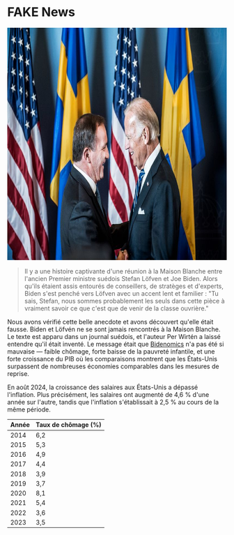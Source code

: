 # FAKE News

<img src="bidenlofven.jpg" id="selectedimage" class="img-fluid mb-2 d-block" width="800" height="533" alt="Joe Biden rencontrant le Premier ministre suédois Stefan Löfvén" />

<blockquote>
Il y a une histoire captivante d'une réunion à la Maison Blanche entre l'ancien Premier ministre suédois Stefan Löfven et Joe Biden. Alors qu'ils étaient assis entourés de conseillers, de stratèges et d'experts, Biden s'est penché vers Löfven avec un accent lent et familier : "Tu sais, Stefan, nous sommes probablement les seuls dans cette pièce à vraiment savoir ce que c'est que de venir de la classe ouvrière."
</blockquote>

Nous avons vérifié cette belle anecdote et avons découvert qu'elle était fausse. Biden et Löfvén ne se sont jamais rencontrés à la Maison Blanche.
Le texte est apparu dans un journal suédois, et l'auteur Per Wirtén a laissé entendre qu'il était inventé. Le message était
que [Bidenomics](https://en.wikipedia.org/wiki/Economic_policy_of_the_Joe_Biden_administration) n'a pas été 
si mauvaise &mdash; faible chômage, forte baisse de la pauvreté infantile,
et une forte croissance du PIB où les comparaisons montrent que les États-Unis surpassent de nombreuses économies comparables dans les mesures de reprise.

En août 2024, la croissance des salaires aux États-Unis a dépassé l'inflation. Plus précisément,
les salaires ont augmenté de 4,6 % d'une année sur l'autre, tandis que l'inflation s'établissait à 2,5 % au cours de la même période.

<div class="table-responsive">
  <table class="table table-bordered">
    <thead>
      <tr>
        <th>Année</th>
        <th>Taux de chômage (%)</th>
      </tr>
    </thead>
    <tbody>
      <tr><td>2014</td><td>6,2</td></tr>
      <tr><td>2015</td><td>5,3</td></tr>
      <tr><td>2016</td><td>4,9</td></tr>
      <tr><td>2017</td><td>4,4</td></tr>
      <tr><td>2018</td><td>3,9</td></tr>
      <tr><td>2019</td><td>3,7</td></tr>
      <tr><td>2020</td><td>8,1</td></tr>
      <tr><td>2021</td><td>5,4</td></tr>
      <tr><td>2022</td><td>3,6</td></tr>
      <tr><td>2023</td><td>3,5</td></tr>
    </tbody>
  </table>
</div>